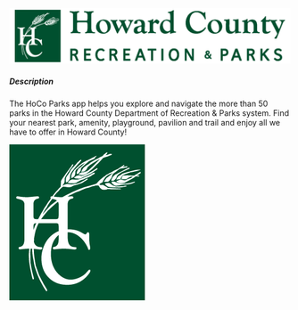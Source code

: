 ![HCRP](https://github.com/yphasukyued/HoCo_Parks/blob/master/iOSHoCoParks/HCRPLogo_Green.png)
##### Description

The HoCo Parks app helps you explore and navigate the more than 50 parks in the Howard County Department of Recreation & Parks system. Find your nearest park, amenity, playground, pavilion and trail and enjoy all we have to offer in Howard County!

[![Demo](https://github.com/yphasukyued/HoCo_Parks/blob/master/iOSHoCoParks/logo.png)](https://www.youtube.com/watch?v=GaGL9Zmj5Kk)

